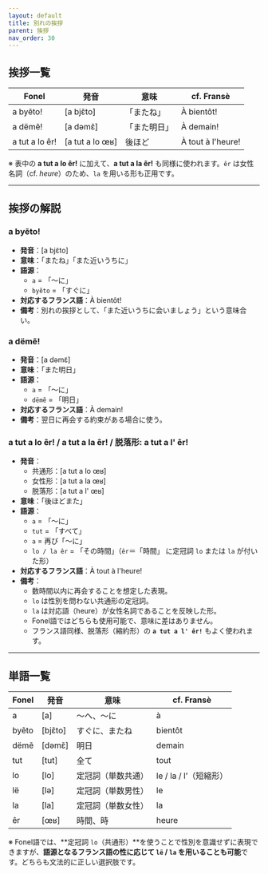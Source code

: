```yaml
---
layout: default  
title: 別れの挨拶  
parent: 挨拶  
nav_order: 30  
---
```


## 挨拶一覧

| Fonel                            | 発音             | 意味               | cf. Fransè           |
|----------------------------------|------------------|--------------------|----------------------|
| a byẽto!                         | [a bjɛ̃to]       | 「またね」         | À bientôt!           |
| a dëmẽ!                          | [a dəmɛ̃]        | 「また明日」       | À demain!            |
| a tut a lo êr!                   | [a tut a lo œʁ]  | 後ほど             | À tout à l'heure!    |

※ 表中の **a tut a lo êr!** に加えて、**a tut a la êr!** も同様に使われます。`êr` は女性名詞（cf. *heure*）のため、`la` を用いる形も正用です。

---

## 挨拶の解説

### a byẽto!
- **発音**：[a bjɛ̃to]
- **意味**：「またね」「また近いうちに」
- **語源**：
  - `a` = 「〜に」
  - `byẽto` = 「すぐに」
- **対応するフランス語**：À bientôt!
- **備考**：別れの挨拶として、「また近いうちに会いましょう」という意味合い。

### a dëmẽ!
- **発音**：[a dəmɛ̃]
- **意味**：「また明日」
- **語源**：
  - `a` = 「〜に」
  - `dëmẽ` = 「明日」
- **対応するフランス語**：À demain!
- **備考**：翌日に再会する約束がある場合に使う。

### a tut a lo êr! / a tut a la êr! / 脱落形: a tut a l' êr!
- **発音**：
  - 共通形：[a tut a lo œʁ]
  - 女性形：[a tut a la œʁ]
  - 脱落形：[a tut a l' œʁ]
- **意味**：「後ほどまた」
- **語源**：
  - `a` = 「〜に」
  - `tut` = 「すべて」
  - `a` = 再び「〜に」
  - `lo / la êr` = 「その時間」（`êr`＝「時間」 に定冠詞 `lo` または `la` が付いた形）
- **対応するフランス語**：À tout à l'heure!
- **備考**：
  - 数時間以内に再会することを想定した表現。
  - `lo` は性別を問わない共通形の定冠詞。
  - `la` は対応語（heure）が女性名詞であることを反映した形。
  - Fonel語ではどちらも使用可能で、意味に差はありません。
  - フランス語同様、脱落形（縮約形）の **`a tut a l' êr!`** もよく使われます。

---

## 単語一覧

| Fonel     | 発音      | 意味                | cf. Fransè              |
|-----------|-----------|---------------------|-------------------------|
| a         | [a]       | 〜へ、〜に          | à                       |
| byẽto     | [bjɛ̃to]  | すぐに、またね      | bientôt                 |
| dëmẽ      | [dəmɛ̃]   | 明日                | demain                  |
| tut       | [tut]     | 全て                | tout                    |
| lo        | [lo]      | 定冠詞（単数共通）  | le / la / l’（短縮形） |
| lë        | [lə]      | 定冠詞（単数男性）  | le                      |
| la        | [la]      | 定冠詞（単数女性）  | la                      |
| êr        | [œʁ]      | 時間、時            | heure                   |

※ Fonel語では、**定冠詞 `lo`（共通形）**を使うことで性別を意識せずに表現できますが、**語源となるフランス語の性に応じて `lë` / `la` を用いることも可能**です。どちらも文法的に正しい選択肢です。
